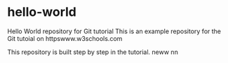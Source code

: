 # hello-world
Hello World repository for Git tutorial
This is an example repository for the Git tutoial on httpswww.w3schools.com

This repository is built step by step in the tutorial.
neww
nn
